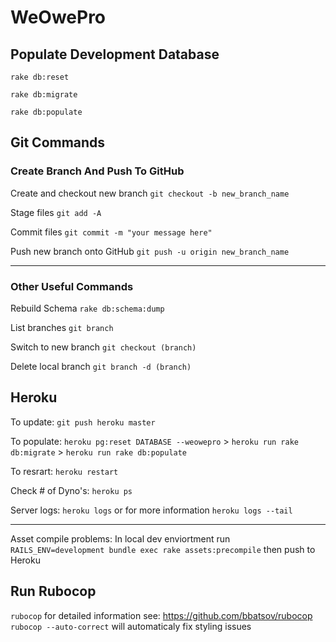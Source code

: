 # WeOwePro

## Populate Development Database
`rake db:reset`

`rake db:migrate`

`rake db:populate` 

## Git Commands

### Create Branch And Push To GitHub
Create and checkout new branch `git checkout -b new_branch_name`

Stage files `git add -A`

Commit files `git commit -m "your message here"`

Push new branch onto GitHub `git push -u origin new_branch_name`

***

### Other Useful Commands

Rebuild Schema `rake db:schema:dump`

List branches `git branch`

Switch to new branch `git checkout (branch)`

Delete local branch `git branch -d (branch)`

## Heroku
To update: `git push heroku master`

To populate: `heroku pg:reset DATABASE --weowepro` > `heroku run rake db:migrate` > `heroku run rake db:populate` 

To resrart: `heroku restart`

Check # of Dyno's: `heroku ps`

Server logs: `heroku logs` or for more information `heroku logs --tail`

***

Asset compile problems: In local dev enviortment run `RAILS_ENV=development bundle exec rake assets:precompile` then push to Heroku

## Run Rubocop

`rubocop` for detailed information see: https://github.com/bbatsov/rubocop
`rubocop --auto-correct` will automaticaly fix styling issues
